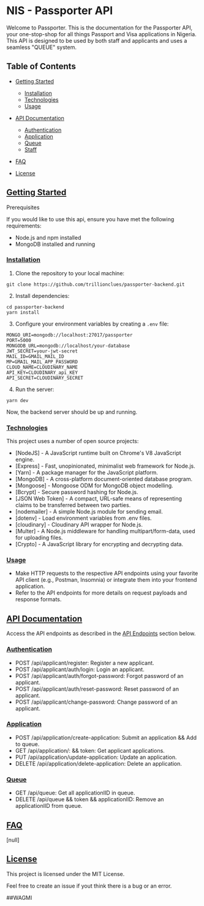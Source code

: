 # NIS - Passporter API

Welcome to Passporter. This is the documentation for the Passporter API, your one-stop-shop for all things Passport and Visa applications in Nigeria. This API is designed to be used by both staff and applicants and uses a seamless "QUEUE" system.

## Table of Contents

- [Getting Started](#getting-started)

  - [Installation](#installation)
  - [Technologies](#technologies)
  - [Usage](#usage)

- [API Documentation](#api-documentation)

  - [Authentication](#authentication)
  - [Application](#application)
  - [Queue](#queue)
  - [Staff](#staff)

- [FAQ](#faq)
- [License](#license)

## [Getting Started](#getting-started)

Prerequisites

If you would like to use this api, ensure you have met the following requirements:

- Node.js and npm installed
- MongoDB installed and running

### [Installation](#installation)

1. Clone the repository to your local machine:

```
git clone https://github.com/trillionclues/passporter-backend.git
```

2. Install dependencies:

```
cd passporter-backend
yarn install
```

3. Configure your environment variables by creating a `.env` file:

```
MONGO_URI=mongodb://localhost:27017/passporter
PORT=5000
MONGODB_URL=mongodb://localhost/your-database
JWT_SECRET=your-jwt-secret
MAIL_ID=GMAIL_MAIL_ID
MP=GMAIL_MAIL_APP_PASSWORD
CLOUD_NAME=CLOUDINARY_NAME
API_KEY=CLOUDINARY_api_KEY
API_SECRET=CLOUDINARY_SECRET
```

4. Run the server:

```
yarn dev
```

Now, the backend server should be up and running.

### [Technologies](#technologies)

This project uses a number of open source projects:

- [NodeJS] - A JavaScript runtime built on Chrome's V8 JavaScript engine.
- [Express] - Fast, unopinionated, minimalist web framework for Node.js.
- [Yarn] - A package manager for the JavaScript platform.
- [MongoDB] - A cross-platform document-oriented database program.
- [Mongoose] - Mongoose ODM for MongoDB object modelling.
- [Bcrypt] - Secure password hashing for Node.js.
- [JSON Web Token] - A compact, URL-safe means of representing claims to be transferred between two parties.
- [nodemailer] - A simple Node.js module for sending email.
- [dotenv] - Load environment variables from .env files.
- [cloudinary] - Cloudinary API wrapper for Node.js.
- [Multer] - A Node.js middleware for handling multipart/form-data, used for uploading files.
- [Crypto] - A JavaScript library for encrypting and decrypting data.

### [Usage](#usage)

- Make HTTP requests to the respective API endpoints using your favorite API client (e.g., Postman, Insomnia) or integrate them into your frontend application.
- Refer to the API endpoints for more details on request payloads and response formats.

## [API Documentation](#api-documentation)

Access the API endpoints as described in the [API Endpoints](#api-documentation) section below.

### [Authentication](#authentication)

- POST /api/applicant/register: Register a new applicant.
- POST /api/applicant/auth/login: Login an applicant.
- POST /api/applicant/auth/forgot-password: Forgot password of an applicant.
- POST /api/applicant/auth/reset-password: Reset password of an applicant.
- POST /api/applicant/change-password: Change password of an applicant.

### [Application](#application)

- POST /api/application/create-application: Submit an application && Add to queue.
- GET /api/application/: && token: Get applicant applications.
- PUT /api/application/update-application: Update an application.
- DELETE /api/application/delete-application: Delete an application.

### [Queue](#queue)

- GET /api/queue: Get all applicationIID in queue.
- DELETE /api/queue && token && applicationIID: Remove an applicationIID from queue.

<!-- ### [Staff](#staff)
- POST /api/applicant/staff: Add an applicant to staff.
- GET /api/applicant/staff: Get all applicant in staff.
- DELETE /api/applicant/staff: Remove an applicant from staff.
- PUT /api/applicant/staff: Update an applicant in staff. -->

## [FAQ](#faq)

[null]

## [License](#license)

This project is licensed under the MIT License.

Feel free to create an issue if yout think there is a bug or an error.

##WAGMI
